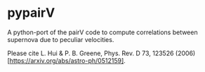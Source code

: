 # pypairV
A python-port of the pairV code to compute correlations between supernova due to peculiar velocities.

Please cite
L. Hui & P. B. Greene, Phys. Rev. D 73, 123526 (2006) [https://arxiv.org/abs/astro-ph/0512159].
